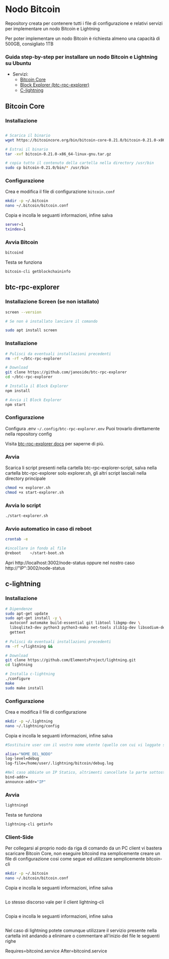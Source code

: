 # Nodo Bitcoin

Repository creata per contenere tutti i file di configurazione e relativi servizi per implementare un nodo Bitcoin e Lightning

Per poter implementare un nodo Bitcoin è richiesta almeno una capacità di 500GB, consigliato 1TB

### Guida step-by-step per installare un nodo Bitcoin e Lightning su Ubuntu
* Servizi:
  * [Bitcoin Core](#bitcoin-core)
  * [Block Explorer (btc-rpc-explorer)](#btc-rpc-explorer)
  * [C-lightning](#c-lightning)

## Bitcoin Core

### Installazione
```bash

# Scarica il binario
wget https://bitcoincore.org/bin/bitcoin-core-0.21.0/bitcoin-0.21.0-x86_64-linux-gnu.tar.gz

# Estrai il binario
tar -xvf bitcoin-0.21.0-x86_64-linux-gnu.tar.gz

# copia tutto il contenuto della cartella nella directory /usr/bin
sudo cp bitcoin-0.21.0/bin/* /usr/bin
```
### Configurazione
Crea e modifica il file di configurazione `bitcoin.conf`

```bash
mkdir -p ~/.bitcoin
nano ~/.bitcoin/bitcoin.conf
```
Copia e incolla le seguanti informazioni, infine salva
```bash
server=1
txindex=1
```

### Avvia Bitcoin
```bash
bitcoind
```

Testa se funziona
```bash
bitcoin-cli getblockchaininfo
```

## btc-rpc-explorer

### Installazione Screen (se non istallato)
```bash
screen --version

# Se non è installato lanciare il comando

sudo apt install screen
```


### Installazione
```bash
# Pulisci da eventuali installazioni precedenti
rm -rf ~/btc-rpc-explorer

# Download
git clone https://github.com/janoside/btc-rpc-explorer
cd ~/btc-rpc-explorer

# Installa il Block Explorer
npm install

# Avvia il Block Explorer
npm start
```

### Configurazione

Configura .env `~/.config/btc-rpc-explorer.env` 
Puoi trovarlo direttamente nella repository config

Visita [btc-rpc-explorer docs](https://github.com/janoside/btc-rpc-explorer) per saperne di più.

### Avvia

Scarica li script presenti nella cartella btc-rpc-explorer-script, salva nella cartella btc-rpc-explorer solo explorer.sh, gli altri script lasciali nella directory principale
```bash
chmod +x explorer.sh
chmod +x start-explorer.sh 
```

### Avvia lo script
```bash
./start-explorer.sh 
```
### Avvio automatico in caso di reboot
```bash
crontab -e

#incollare in fondo al file
@reboot    ~/start-boot.sh
```

Apri http://localhost:3002/node-status oppure nel nostro caso http://"IP":3002/node-status


## c-lightning

### Installazione
```bash
# Dipendenze
sudo apt-get update
sudo apt-get install -y \
  autoconf automake build-essential git libtool libgmp-dev \
  libsqlite3-dev python3 python3-mako net-tools zlib1g-dev libsodium-dev \
  gettext
  
# Pulisci da eventuali installazioni precedenti
rm -rf ~/lightning &&

# Download
git clone https://github.com/ElementsProject/lightning.git
cd lightning

# Installa c-lightning
./configure
make
sudo make install
```

### Configurazione

Crea e modifica il file di configurazione

```bash
mkdir -p ~/.lightning
nano ~/.lightning/config
```
Copia e incolla le seguanti informazioni, infine salva
```bash
#Sostituire user con il vostro nome utente (quello con cui vi loggate su linux)

alias="NOME_DEL_NODO"
log-level=debug
log-file=/home/user/.lightning/bitcoin/debug.log

#Nel caso abbiate un IP Statico, altrimenti cancellate la parte sottostante
bind-addr=
announce-addr="IP"
```

### Avvia
```bash
lightningd
```

Testa se funziona
```bash
lightning-cli getinfo
```

### Client-Side

Per collegarsi al proprio nodo da riga di comando da un PC client vi bastera scaricare Bitcoin Core, non eseguire bitcoind ma semplicemente creare un file di configurazione cosi come segue ed utilizzare semplicemente bitcoin-cli

```bash
mkdir -p ~/.bitcoin
nano ~/.bitcoin/bitcoin.conf
```
Copia e incolla le seguanti informazioni, infine salva
```bash

```

Lo stesso discorso vale per il client lightning-cli 

```bash

```
Copia e incolla le seguanti informazioni, infine salva
```bash

```

Nel caso di lightning potete comunque utilizzare il servizio presente nella cartella init andando a elinimare o commentare all'inizio del file le seguenti righe 

Requires=bitcoind.service
After=bitcoind.service
